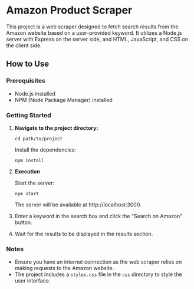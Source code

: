 # Amazon Product Scraper

This project is a web scraper designed to fetch search results from the Amazon website based on a user-provided keyword. It utilizes a Node.js server with Express on the server side, and HTML, JavaScript, and CSS on the client side.

## How to Use

### Prerequisites

- Node.js installed
- NPM (Node Package Manager) installed

### Getting Started

1. **Navigate to the project directory:**

   ```
   cd path/to/project
   ```

   Install the dependencies:

   ```
   npm install
   ```

2. **Execution**

   Start the server:

   ```
   npm start
   ```

   The server will be available at http://localhost:3000.

3. Enter a keyword in the search box and click the "Search on Amazon" button.

4. Wait for the results to be displayed in the results section.

### Notes

- Ensure you have an internet connection as the web scraper relies on making requests to the Amazon website.
- The project includes a `styles.css` file in the `css` directory to style the user interface.
